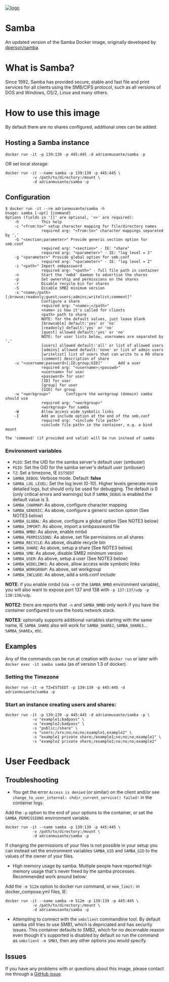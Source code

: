 [![logo](https://github.com/adrianmusante/docker-samba/assets/38815440/f72b6c2a-637d-4a66-bbb9-7db4cbde3bb4)](https://www.samba.org)


# Samba

An updated version of the Samba Docker image, originally developed by [dperson/samba](https://github.com/dperson/samba).

# What is Samba?

Since 1992, Samba has provided secure, stable and fast file and print services
for all clients using the SMB/CIFS protocol, such as all versions of DOS and
Windows, OS/2, Linux and many others.

# How to use this image

By default there are no shares configured, additional ones can be added.

## Hosting a Samba instance

    docker run -it -p 139:139 -p 445:445 -d adrianmusante/samba -p

OR set local storage:

    docker run -it --name samba -p 139:139 -p 445:445 \
                -v /path/to/directory:/mount \
                -d adrianmusante/samba -p

## Configuration

    $ docker run -it --rm adrianmusante/samba -h
    Usage: samba [-opt] [command]
    Options (fields in '[]' are optional, '<>' are required):
        -h          This help
        -c "<from:to>" setup character mapping for file/directory names
                    required arg: "<from:to>" character mappings separated by ','
        -G "<section;parameter>" Provide generic section option for smb.conf
                    required arg: "<section>" - IE: "share"
                    required arg: "<parameter>" - IE: "log level = 2"
        -g "<parameter>" Provide global option for smb.conf
                    required arg: "<parameter>" - IE: "log level = 2"
        -i "<path>" Import smbpassword
                    required arg: "<path>" - full file path in container
        -n          Start the 'nmbd' daemon to advertise the shares
        -p          Set ownership and permissions on the shares
        -r          Disable recycle bin for shares
        -S          Disable SMB2 minimum version
        -s "<name;/path>[;browse;readonly;guest;users;admins;writelist;comment]"
                    Configure a share
                    required arg: "<name>;</path>"
                    <name> is how it's called for clients
                    <path> path to share
                    NOTE: for the default values, just leave blank
                    [browsable] default:'yes' or 'no'
                    [readonly] default:'yes' or 'no'
                    [guest] allowed default:'yes' or 'no'
                    NOTE: for user lists below, usernames are separated by ','
                    [users] allowed default:'all' or list of allowed users
                    [admins] allowed default:'none' or list of admin users
                    [writelist] list of users that can write to a RO share
                    [comment] description of share
        -u "<username;password>[;ID;group;GID]"       Add a user
                    required arg: "<username>;<passwd>"
                    <username> for user
                    <password> for user
                    [ID] for user
                    [group] for user
                    [GID] for group
        -w "<workgroup>"       Configure the workgroup (domain) samba should use
                    required arg: "<workgroup>"
                    <workgroup> for samba
        -W          Allow access wide symbolic links
        -I          Add an include option at the end of the smb.conf
                    required arg: "<include file path>"
                    <include file path> in the container, e.g. a bind mount

    The 'command' (if provided and valid) will be run instead of samba

### Environment variables

- `PUID`: Set the UID for the samba server's default user (smbuser)
- `PGID`: Set the GID for the samba server's default user (smbuser)
- `TZ`: Set a timezone, IE `EST5EDT`
- `SAMBA_DEBUG`: Verbose mode. Default: **false**
- `SAMBA_LOG_LEVEL`: Set the log level (0-10). Higher levels generate more detailed logs, but should only be used for debugging. The default is 0 (only critical errors and warnings) but if `SAMBA_DEBUG` is enabled the default value is 3.
- `SAMBA_CHARMAP`: As above, configure character mapping
- `SAMBA_GENERIC`: As above, configure a generic section option (See NOTE3 below)
- `SAMBA_GLOBAL`: As above, configure a global option (See NOTE3 below)
- `SAMBA_IMPORT`: As above, import a smbpassword file
- `SAMBA_NMBD`: As above, enable nmbd
- `SAMBA_PERMISSIONS`: As above, set file permissions on all shares
- `SAMBA_RECYCLE`: As above, disable recycle bin
- `SAMBA_SHARE`: As above, setup a share (See NOTE3 below)
- `SAMBA_SMB`: As above, disable SMB2 minimum version
- `SAMBA_USER`: As above, setup a user (See NOTE3 below)
- `SAMBA_WIDELINKS`: As above, allow access wide symbolic links
- `SAMBA_WORKGROUP`: As above, set workgroup
- `SAMBA_INCLUDE`: As above, add a smb.conf include


**NOTE**: if you enable nmbd (via `-n` or the `SAMBA_NMBD` environment variable), you
will also want to expose port 137 and 138 with `-p 137:137/udp -p 138:138/udp`.

**NOTE2**: there are reports that `-n` and `SAMBA_NMBD` only work if you have the
container configured to use the hosts network stack.

**NOTE3**: optionally supports additional variables starting with the same name,
IE `SAMBA_SHARE` also will work for `SAMBA_SHARE2`, `SAMBA_SHARE3`... `SAMBA_SHAREx`, etc.

## Examples

Any of the commands can be run at creation with `docker run` or later with
`docker exec -it samba samba` (as of version 1.3 of docker).

### Setting the Timezone

    docker run -it -e TZ=EST5EDT -p 139:139 -p 445:445 -d adrianmusante/samba -p

### Start an instance creating users and shares:

    docker run -it -p 139:139 -p 445:445 -d adrianmusante/samba -p \
                -u "example1;badpass" \
                -u "example2;badpass" \
                -s "public;/share" \
                -s "users;/srv;no;no;no;example1,example2" \
                -s "example1 private share;/example1;no;no;no;example1" \
                -s "example2 private share;/example2;no;no;no;example2"

# User Feedback

## Troubleshooting

* You get the error `Access is denied` (or similar) on the client and/or see
`change_to_user_internal: chdir_current_service() failed!` in the container
logs.

Add the `-p` option to the end of your options to the container, or set the
`SAMBA_PERMISSIONS` environment variable.

    docker run -it --name samba -p 139:139 -p 445:445 \
                -v /path/to/directory:/mount \
                -d adrianmusante/samba -p

If changing the permissions of your files is not possible in your setup you
can instead set the environment variables `SAMBA_UID` and `SAMBA_GID` to the
values of the owner of your files.

* High memory usage by samba. Multiple people have reported high memory usage
that's never freed by the samba processes. Recommended work around below:

Add the `-m 512m` option to docker run command, or `mem_limit:` in
docker_compose.yml files, IE:

    docker run -it --name samba -m 512m -p 139:139 -p 445:445 \
                -v /path/to/directory:/mount \
                -d adrianmusante/samba -p

* Attempting to connect with the `smbclient` commandline tool. By default samba
still tries to use SMB1, which is depriciated and has security issues. This
container defaults to SMB2, which for no decernable reason even though it's
supported is disabled by default so run the command as `smbclient -m SMB3`, then
any other options you would specify.

## Issues

If you have any problems with or questions about this image, please contact me
through a [GitHub issue](https://github.com/adrianmusante/docker-samba/issues).
